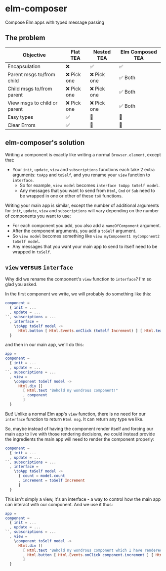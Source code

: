 
# elm-composer

Compose Elm apps with typed message passing


## The problem

| Objective                    | Flat TEA   | Nested TEA | Elm Composed TEA |
| ---------------------------- | ---------- | ---------- | ---------------- |
| Encapsulation                | ❌          | ✅          | ✅                |
| Parent msgs to/from child    | ❌ Pick one | ❌ Pick one | ✅ Both           |
| Child msgs to/from parent    | ❌ Pick one | ❌ Pick one | ✅ Both           |
| View msgs to child or parent | ❌ Pick one | ❌ Pick one | ✅ Both           |
| Easy types                   | ✅          | 🤔          | 🙈                |
| Clear Errors                 | ✅          | 🤔          | 🙈                |


## elm-composer's solution

Writing a component is exactly like writing a normal `Browser.element`, except that:

- Your `init`, `update`, `view` and `subscriptions` functions each take 2 extra arguments: `toApp` and `toSelf`, and you rename your `view` function to `interface`.
  - So for example, `view model` becomes `interface toApp toSelf model`.
  - Any messages that you want to send from `Html`, `Cmd` or `Sub` need to be wrapped in one or other of these `toX` functions.

Writing your main app is similar, except the number of additional arguments  for 
`init`, `update`, `view` and `subscriptions` will vary depending on the number of components you want to use:

  - For each component you add, you also add a `nameOfComponent` argument.
  - After the component arguments, you add a `toSelf` argument.
  - So `view model` becomes something like `view myComponent1 myComponent2 toSelf model`.
  - Any messages that you want your main app to send to itself need to be wrapped in `toSelf`.


## `view` versus `interface`

Why did we rename the component's `view` function to `interface`? I'm so glad you asked.

In the first component we write, we will probably do something like this:

```elm
component =
  { init = ...
  , update = ...
``, subscriptions = ...
  , interface =
    \toApp toSelf model ->
      Html.button [ Html.Events.onClick (toSelf Increment) ] [ Html.text (String.fromInt model.count) ]
  }
```

and then in our main app, we'll do this:

```elm
app =
component =
  { init = ...
  , update = ...
``, subscriptions = ...
  , view =
    \component toSelf model ->
      Html.div []
        [ Html.text "Behold my wondrous component!"
        , component
        ] 
  }
```

But! Unlike a normal Elm app's `view` function, there is no need for our `interface` function to return `Html msg`. It can return any type we like.

So, maybe instead of having the component render itself and forcing our main app to live with those rendering decisions, we could instead provide the ingredients the main app will need to render the component properly:

```elm
component =
  { init = ...
  , update = ...
``, subscriptions = ...
  , interface =
    \toApp toSelf model ->
      { count = model.count
      , increment = toSelf Increment
      }
  }
```

This isn't simply a view, it's an interface - a way to control how the main app can interact with our component. And we use it thus:

```elm
app =
component =
  { init = ...
  , update = ...
``, subscriptions = ...
  , view =
    \component toSelf model ->
      Html.div []
        [ Html.text "Behold my wondrous component which I have rendered myself!"
        , Html.button [ Html.Events.onClick component.increment ] [ Html.text (String.fromInt component.count) ]
        ] 
  }
```
